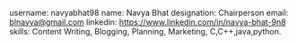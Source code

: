 username: navyabhat98
name: Navya Bhat
designation: Chairperson
email: blnavya@gmail.com
linkedin: https://www.linkedin.com/in/navya-bhat-9n8
skills: Content Writing, Blogging, Planning, Marketing, C,C++,java,python.
